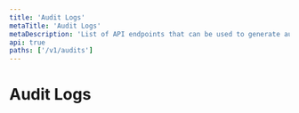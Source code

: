 ```yaml
---
title: 'Audit Logs'
metaTitle: 'Audit Logs'
metaDescription: 'List of API endpoints that can be used to generate audit logs'
api: true
paths: ['/v1/audits']
---
```


# Audit Logs
